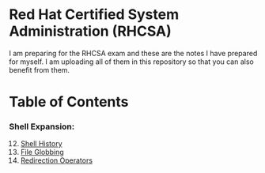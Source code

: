 # Red Hat Certified System Administration (RHCSA)

I am preparing for the RHCSA exam and these are the notes I have prepared for myself. I am uploading all of them in this repository so that you can also benefit from them.

# Table of Contents
### Shell Expansion:
12.  [Shell History](Notes/session-12-History)
13.  [File Globbing](Notes/session-13-fileGlobing.md)
14.  [Redirection Operators](Notes/session-14-redirectionOperator.md)